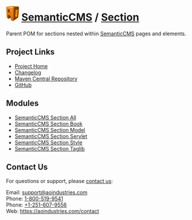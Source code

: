 # [<img src="ao-logo.png" alt="AO Logo" width="35" height="40">](https://aoindustries.com/) [SemanticCMS](https://semanticcms.com/) / [Section](https://semanticcms.com/section/)
Parent POM for sections nested within [SemanticCMS](https://semanticcms.com/) pages and elements.

## Project Links
* [Project Home](https://semanticcms.com/section/)
* [Changelog](https://semanticcms.com/section/changelog)
* [Maven Central Repository](https://search.maven.org/#search%7Cgav%7C1%7Cg:%22com.semanticcms%22%20AND%20a:%22semanticcms-section%22)
* [GitHub](https://github.com/aoindustries/semanticcms-section)

## Modules
* [SemanticCMS Section All](https://semanticcms.com/section/all/)
* [SemanticCMS Section Book](https://semanticcms.com/section/book/)
* [SemanticCMS Section Model](https://semanticcms.com/section/model/)
* [SemanticCMS Section Servlet](https://semanticcms.com/section/servlet/)
* [SemanticCMS Section Style](https://semanticcms.com/section/style/)
* [SemanticCMS Section Taglib](https://semanticcms.com/section/taglib/)

## Contact Us
For questions or support, please [contact us](https://aoindustries.com/contact):

Email: [support@aoindustries.com](mailto:support@aoindustries.com)  
Phone: [1-800-519-9541](tel:1-800-519-9541)  
Phone: [+1-251-607-9556](tel:+1-251-607-9556)  
Web: https://aoindustries.com/contact
